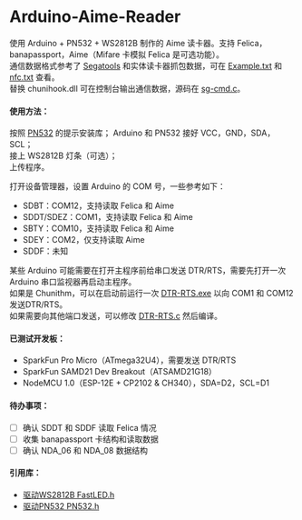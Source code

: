 # Arduino-Aime-Reader
使用 Arduino + PN532 + WS2812B 制作的 Aime 读卡器。支持 Felica，banapassport，Aime（Mifare 卡模拟 Felica 是可选功能）。     
通信数据格式参考了 [Segatools]() 和实体读卡器抓包数据，可在 [Example.txt](doc/Example.txt) 和 [nfc.txt](doc/nfc.txt) 查看。   
替换 chunihook.dll 可在控制台输出通信数据，源码在 [sg-cmd.c](tools/sg-cmd.c)。   

#### 使用方法：  
按照 [PN532](https://github.com/elechouse/PN532) 的提示安装库；
Arduino 和 PN532 接好 VCC，GND，SDA，SCL；  
接上 WS2812B 灯条（可选）；  
上传程序。  

打开设备管理器，设置 Arduino 的 COM 号，一些参考如下：  
- SDBT：COM12，支持读取 Felica 和 Aime  
- SDDT/SDEZ：COM1，支持读取 Felica 和 Aime  
- SBTY：COM10，支持读取 Felica 和 Aime  
- SDEY：COM2，仅支持读取 Aime  
- SDDF：未知  

某些 Arduino 可能需要在打开主程序前给串口发送 DTR/RTS，需要先打开一次 Arduino 串口监视器再启动主程序。  
如果是 Chunithm，可以在启动前运行一次 [DTR-RTS.exe](tools/DTR-RTS.exe) 以向 COM1 和 COM12 发送DTR/RTS。  
如果需要向其他端口发送，可以修改 [DTR-RTS.c](tools/DTR-RTS.c) 然后编译。

#### 已测试开发板：  
- SparkFun Pro Micro（ATmega32U4），需要发送 DTR/RTS  
- SparkFun SAMD21 Dev Breakout（ATSAMD21G18）  
- NodeMCU 1.0（ESP-12E + CP2102 & CH340），SDA=D2，SCL=D1  

#### 待办事项：  
- [ ] 确认 SDDT 和 SDDF 读取 Felica 情况
- [ ] 收集 banapassport 卡结构和读取数据
- [ ] 确认 NDA_06 和 NDA_08 数据结构

#### 引用库：  
- [驱动WS2812B FastLED.h](https://github.com/FastLED/FastLED)    
- [驱动PN532 PN532.h](https://github.com/elechouse/PN532)    
